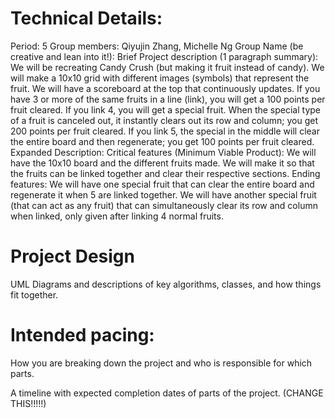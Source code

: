 
# Technical Details:

Period: 5
Group members: Qiyujin Zhang, Michelle Ng
Group Name (be creative and lean into it!):
Brief Project description (1 paragraph summary): We will be recreating Candy Crush (but making it fruit instead of candy). We will make a 10x10 grid with different images (symbols) that represent the fruit. We will have a scoreboard at the top that continuously updates. If you have 3 or more of the same fruits in a line (link), you will get a 100 points per fruit cleared. If you link 4, you will get a special fruit. When the special type of a fruit is canceled out, it instantly clears out its row and column; you get 200 points per fruit cleared. If you link 5, the special in the middle will clear the entire board and then regenerate; you get 100 points per fruit cleared.
Expanded Description:
Critical features (Minimum Viable Product): We will have the 10x10 board and the different fruits made. We will make it so that the fruits can be linked together and clear their respective sections.
Ending features: We will have one special fruit that can clear the entire board and regenerate it when 5 are linked together. We will have another special fruit (that can act as any fruit) that can simultaneously clear its row and column when linked, only given after linking 4 normal fruits. 

# Project Design

UML Diagrams and descriptions of key algorithms, classes, and how things fit together.



# Intended pacing:

How you are breaking down the project and who is responsible for which parts.

A timeline with expected completion dates of parts of the project. (CHANGE THIS!!!!!)

